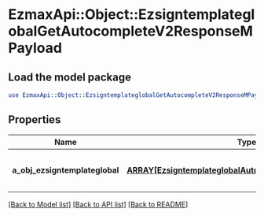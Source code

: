 # EzmaxApi::Object::EzsigntemplateglobalGetAutocompleteV2ResponseMPayload

## Load the model package
```perl
use EzmaxApi::Object::EzsigntemplateglobalGetAutocompleteV2ResponseMPayload;
```

## Properties
Name | Type | Description | Notes
------------ | ------------- | ------------- | -------------
**a_obj_ezsigntemplateglobal** | [**ARRAY[EzsigntemplateglobalAutocompleteElementResponse]**](EzsigntemplateglobalAutocompleteElementResponse.md) | An array of Ezsigntemplateglobal autocomplete element response. | 

[[Back to Model list]](../README.md#documentation-for-models) [[Back to API list]](../README.md#documentation-for-api-endpoints) [[Back to README]](../README.md)


